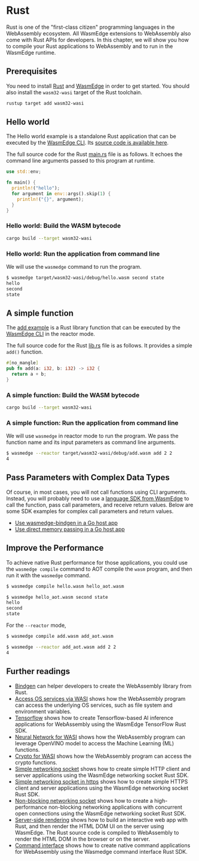 # Rust

Rust is one of the "first-class citizen" programming languages in the WebAssembly ecosystem. All WasmEdge extensions to WebAssembly also come with Rust APIs for developers.
In this chapter, we will show you how to compile your Rust applications to WebAssembly and to run in the WasmEdge runtime.

## Prerequisites

You need to install [Rust](https://www.rust-lang.org/tools/install) and [WasmEdge](../quick_start/install.md) in order to get started.
You should also install the `wasm32-wasi` target of the Rust toolchain.

```bash
rustup target add wasm32-wasi
```

## Hello world

The Hello world example is a standalone Rust application that can be executed by the [WasmEdge CLI](../cli.md). Its [source code is available here](https://github.com/second-state/wasm-learning/tree/master/cli/hello).

The full source code for the Rust [main.rs](https://github.com/second-state/wasm-learning/blob/master/cli/hello/src/main.rs) file is as follows.
It echoes the command line arguments passed to this program at runtime.

```rust
use std::env;

fn main() {
  println!("hello");
  for argument in env::args().skip(1) {
    println!("{}", argument);
  }
}
```

### Hello world: Build the WASM bytecode

```bash
cargo build --target wasm32-wasi
```

### Hello world: Run the application from command line

We will use the `wasmedge` command to run the program.

```bash
$ wasmedge target/wasm32-wasi/debug/hello.wasm second state
hello
second
state
```

## A simple function

The [add example](https://github.com/second-state/wasm-learning/tree/master/cli/add) is a Rust library function that can be executed by the [WasmEdge CLI](../cli/wasmedge.md) in the reactor mode.

The full source code for the Rust [lib.rs](https://github.com/second-state/wasm-learning/blob/master/cli/add/src/lib.rs) file is as follows.
It provides a simple `add()` function.

```rust
#[no_mangle]
pub fn add(a: i32, b: i32) -> i32 {
  return a + b;
}
```

### A simple function: Build the WASM bytecode

```bash
cargo build --target wasm32-wasi
```

### A simple function: Run the application from command line

We will use `wasmedge` in reactor mode to run the program. We pass the function name and its input parameters as command line arguments.

```bash
$ wasmedge --reactor target/wasm32-wasi/debug/add.wasm add 2 2
4
```

## Pass Parameters with Complex Data Types

Of course, in most cases, you will not call functions using CLI arguments.
Instead, you will probably need to use a [language SDK from WasmEdge](../sdk.md) to call the function, pass call parameters, and receive return values.
Below are some SDK examples for complex call parameters and return values.

* [Use wasmedge-bindgen in a Go host app](../sdk/go/function.md)
* [Use direct memory passing in a Go host app](../sdk/go/memory.md)

## Improve the Performance

To achieve native Rust performance for those applications, you could use the `wasmedge compile` command to AOT compile the `wasm` program, and then run it with the `wasmedge` command.

```bash
$ wasmedge compile hello.wasm hello_aot.wasm

$ wasmedge hello_aot.wasm second state
hello
second
state
```

For the `--reactor` mode,

```bash
$ wasmedge compile add.wasm add_aot.wasm

$ wasmedge --reactor add_aot.wasm add 2 2
4
```

## Further readings

* [Bindgen](rust/bindgen.md) can helper developers to create the WebAssembly library from Rust.
* [Access OS services via WASI](rust/wasi.md) shows how the WebAssembly program can access the underlying OS services, such as file system and environment variables.
* [Tensorflow](rust/tensorflow.md) shows how to create Tensorflow-based AI inference applications for WebAssembly using the WasmEdge TensorFlow Rust SDK.
* [Neural Network for WASI](rust/wasinn.md) shows how the WebAssembly program can leverage OpenVINO model to access the Machine Learning (ML) functions.
* [Crypto for WASI](rust/wasicrypto.md) shows how the WebAssembly program can access the crypto functions.
* [Simple networking socket](rust/networking.md) shows how to create simple HTTP client and server applications using the WasmEdge networking socket Rust SDK.
* [Simple networking socket in https](rust/networking-https.md) shows how to create simple HTTPS client and server applications using the WasmEdge networking socket Rust SDK.
* [Non-blocking networking socket](rust/networking-nonblocking.md) shows how to create a high-performance non-blocking networking applications with concurrent open connections using the WasmEdge networking socket Rust SDK.
* [Server-side rendering](rust/ssr.md) shows how to build an interactive web app with Rust, and then render the HTML DOM UI on the server using WasmEdge. The Rust source code is compiled to WebAssembly to render the HTML DOM in the browser or on the server.
* [Command interface](rust/command.md) shows how to create native command applications for WebAssembly using the Wasmedge command interface Rust SDK.
